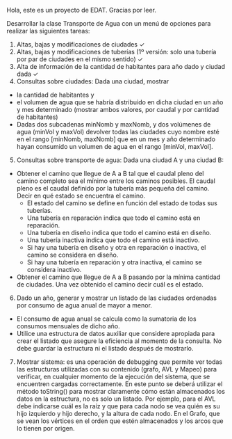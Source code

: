 Hola, este es un proyecto de EDAT. Gracias por leer. 

Desarrollar la clase Transporte de Agua con un menú de opciones para realizar las siguientes tareas:
1. Altas, bajas y modificaciones de ciudades  ✓
2. Altas, bajas y modificaciones de tuberías (1º versión: solo una tubería por par de ciudades en el mismo sentido) ✓
3. Alta de información de la cantidad de habitantes para año dado y ciudad dada ✓
4. Consultas sobre ciudades:
Dada una ciudad, mostrar  
- la cantidad de habitantes y 
- el volumen de agua que se habría distribuido en dicha ciudad en un año y mes determinado (mostrar ambos valores, por caudal y por cantidad de habitantes)
- Dadas dos subcadenas minNomb y maxNomb, y dos volúmenes de agua (minVol y maxVol) devolver todas las ciudades cuyo nombre esté en el rango [minNomb, maxNomb] que en un mes y año determinado hayan consumido un volumen de agua en el rango [minVol, maxVol].  


5. Consultas sobre transporte de agua: 
    Dada una ciudad A y una ciudad B:
- Obtener el camino que llegue de A a B tal que el caudal pleno del camino completo sea el mínimo entre los caminos posibles. El caudal pleno es el caudal definido por la tubería más pequeña del camino. Decir en qué estado se encuentra el camino.
    - El estado del camino se define en función del estado de todas sus tuberías.
    - Una tubería en reparación indica que todo el camino está en reparación. 
    - Una tubería en diseño indica que todo el camino está en diseño. 
    - Una tubería inactiva indica que todo el camino está inactivo. 
    - Si hay una tubería en diseño y otra en reparación o inactiva, el camino se considera en diseño.
    - Si hay una tubería en reparación y otra inactiva, el camino se considera inactivo.
- Obtener el camino que llegue de A a B pasando por la mínima cantidad de ciudades. Una vez obtenido el camino decir cuál es el estado.
6. Dado un año, generar y mostrar un listado de las ciudades ordenadas por consumo de agua anual de mayor a menor. 
- El consumo de agua anual se calcula como la sumatoria de los consumos mensuales de dicho año. 
- Utilice una estructura de datos auxiliar que considere apropiada para crear el listado que asegure la eficiencia al momento de la consulta. No debe guardar la estructura ni el listado después de mostrarlo. 
7. Mostrar sistema: es una operación de debugging que permite ver todas las estructuras utilizadas con su contenido (grafo, AVL y Mapeo) para verificar, en cualquier momento de la ejecución del sistema, que se encuentren cargadas correctamente. En este punto se deberá utilizar el método toString() para mostrar claramente cómo están almacenados los datos en la estructura, no es solo un listado. 
Por ejemplo, para el AVL debe indicarse cuál es la raíz y que para cada nodo se vea quién es su hijo izquierdo y hijo derecho, y la altura de cada nodo. En el Grafo, que se vean los vértices en el orden que estén almacenados y los arcos que lo tienen por origen.
